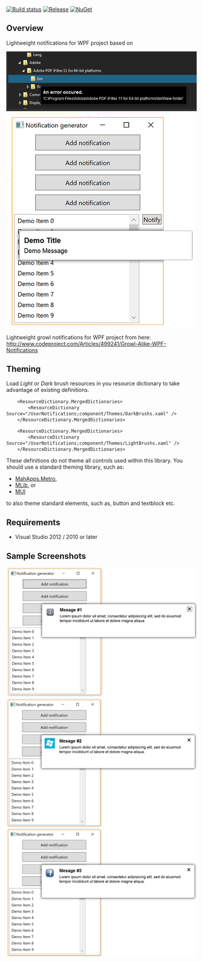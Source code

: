 [![Build status](https://ci.appveyor.com/api/projects/status/a4gtps078k9fnp9i?svg=true)](https://ci.appveyor.com/project/Dirkster99/usernotifications)
[![Release](https://img.shields.io/github/release/Dirkster99/UserNotifications.svg)](https://github.com/Dirkster99/UserNotifications/releases/latest)
[![NuGet](https://img.shields.io/nuget/dt/Dirkster.UserNotifications.svg)](http://nuget.org/packages/Dirkster.UserNotifications)
## Overview

Lightweight notifications for WPF project based on

![](https://raw.githubusercontent.com/Dirkster99/Docu/master/UserNotifications/darkscreenshot.png)
![](https://raw.githubusercontent.com/Dirkster99/Docu/master/UserNotifications/screenshots.png)

Lightweight growl notifications for WPF project from here:
http://www.codeproject.com/Articles/499241/Growl-Alike-WPF-Notifications

## Theming

Load *Light* or *Dark* brush resources in you resource dictionary to take advantage of existing definitions.

```XAML
    <ResourceDictionary.MergedDictionaries>
        <ResourceDictionary Source="/UserNotifications;component/Themes/DarkBrushs.xaml" />
    </ResourceDictionary.MergedDictionaries>
```

```XAML
    <ResourceDictionary.MergedDictionaries>
        <ResourceDictionary Source="/UserNotifications;component/Themes/LightBrushs.xaml" />
    </ResourceDictionary.MergedDictionaries>
```

These definitions do not theme all controls used within this library. You should use a standard theming library, such as:
- [MahApps.Metro](https://github.com/MahApps/MahApps.Metro),
- [MLib](https://github.com/Dirkster99/MLib), or
- [MUI](https://github.com/firstfloorsoftware/mui)

to also theme standard elements, such as, button and textblock etc.

## Requirements

 - Visual Studio 2012 / 2010 or later

## Sample Screenshots
![Screenshot](https://github.com/Dirkster99/Docu/blob/master/UserNotifications/screenshot1.png?raw=true)
![Screenshot](https://github.com/Dirkster99/Docu/blob/master/UserNotifications/screenshot2.png?raw=true)
![Screenshot](https://github.com/Dirkster99/Docu/blob/master/UserNotifications/screenshot3.png?raw=true)
